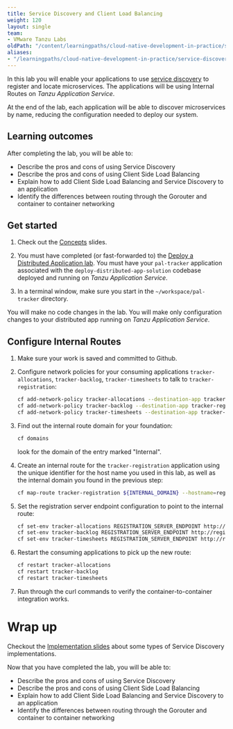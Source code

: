 ```yaml
---
title: Service Discovery and Client Load Balancing
weight: 120
layout: single
team:
- VMware Tanzu Labs
oldPath: "/content/learningpaths/cloud-native-development-in-practice/service-discovery.md"
aliases:
- "/learningpaths/cloud-native-development-in-practice/service-discovery"
---
```


In this lab you will enable your applications to use
[service discovery](https://docs.pivotal.io/spring-cloud-services/2-0/common/service-registry/)
to register and locate microservices.
The applications will be using Internal Routes on
*Tanzu Application Service*.

At the end of the lab, each application will be able to discover
microservices by name, reducing the configuration needed to deploy our
system.

## Learning outcomes

After completing the lab, you will be able to:

-   Describe the pros and cons of using Service Discovery
-   Describe the pros and cons of using Client Side Load Balancing
-   Explain how to add Client Side Load Balancing and Service Discovery
    to an application
-   Identify the differences between routing through the Gorouter and
    container to container networking

## Get started

1.  Check out the
    [Concepts](https://docs.google.com/presentation/d/14P89lCFrS5Jcql1HA1lxrspMUGKnsc8R1VOQWcMUPLs/present#slide=id.ge9ceda5589_0_0)
    slides.

1.  You must have completed (or fast-forwarded to) the
    [Deploy a Distributed Application lab](../deploy-distributed-system/).
    You must have your `pal-tracker` application associated with the
    `deploy-distributed-app-solution` codebase deployed and running on
    *Tanzu Application Service*.

1.  In a terminal window,
    make sure you start in the `~/workspace/pal-tracker` directory.

You will make no code changes in the lab.
You will make only configuration changes to your
distributed app running on *Tanzu Application Service*.

## Configure Internal Routes

1.  Make sure your work is saved and committed to Github.

1.  Configure network policies for your consuming applications
    `tracker-allocations`, `tracker-backlog`, `tracker-timesheets` to
    talk to `tracker-registration`:

    ```bash
    cf add-network-policy tracker-allocations --destination-app tracker-registration
    cf add-network-policy tracker-backlog --destination-app tracker-registration
    cf add-network-policy tracker-timesheets --destination-app tracker-registration
    ```

1.  Find out the internal route domain for your foundation:

    ```bash
    cf domains
    ```

    look for the domain of the entry marked "Internal".

1.  Create an internal route for the `tracker-registration` application
    using the unique identifier for the host name you used in this lab,
    as well as the internal domain you found in the previous step:

    ```bash
    cf map-route tracker-registration ${INTERNAL_DOMAIN} --hostname=registration-pal-${UNIQUE_IDENTIFIER}
    ```

1.  Set the registration server endpoint configuration to point to the
    internal route:

    ```bash
    cf set-env tracker-allocations REGISTRATION_SERVER_ENDPOINT http://registration-pal-${UNIQUE_IDENTIFIER}.${INTERNAL_DOMAIN}:8080
    cf set-env tracker-backlog REGISTRATION_SERVER_ENDPOINT http://registration-pal-${UNIQUE_IDENTIFIER}.${INTERNAL_DOMAIN}:8080
    cf set-env tracker-timesheets REGISTRATION_SERVER_ENDPOINT http://registration-pal-${UNIQUE_IDENTIFIER}.${INTERNAL_DOMAIN}:8080
    ```

1.  Restart the consuming applications to pick up the new route:

    ```bash
    cf restart tracker-allocations
    cf restart tracker-backlog
    cf restart tracker-timesheets
    ```

1.  Run through the curl commands to verify the container-to-container
    integration works.

# Wrap up

Checkout the
[Implementation slides](https://docs.google.com/presentation/d/1DncxQ8_EXbhUO284pnojaC7Z_DYnGIQ5AaU8OulUrMM/present#slide=id.ge9ceda5589_0_0)
about some types of Service Discovery implementations.

Now that you have completed the lab, you will be able to:

-   Describe the pros and cons of using Service Discovery
-   Describe the pros and cons of using Client Side Load Balancing
-   Explain how to add Client Side Load Balancing and Service Discovery
    to an application
-   Identify the differences between routing through the Gorouter and
    container to container networking